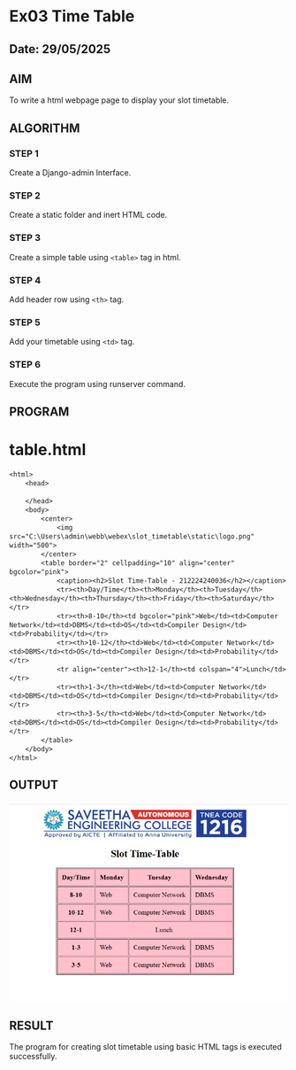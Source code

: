 # Ex03 Time Table
## Date: 29/05/2025

## AIM
To write a html webpage page to display your slot timetable.

## ALGORITHM
### STEP 1
Create a Django-admin Interface.

### STEP 2
Create a static folder and inert HTML code.

### STEP 3
Create a simple table using ```<table>``` tag in html.

### STEP 4
Add header row using ```<th>``` tag.

### STEP 5
Add your timetable using ```<td>``` tag.

### STEP 6
Execute the program using runserver command.

## PROGRAM
# table.html
```
<html>
    <head>

    </head>
    <body>
        <center>
            <img src="C:\Users\admin\webb\webex\slot_timetable\static\logo.png" width="500">
        </center>
        <table border="2" cellpadding="10" align="center" bgcolor="pink">
            <caption><h2>Slot Time-Table - 212224240036</h2></caption>
            <tr><th>Day/Time</th><th>Monday</th><th>Tuesday</th><th>Wednesday</th><th>Thursday</th><th>Friday</th><th>Saturday</th></tr>
            <tr><th>8-10</th><td bgcolor="pink">Web</td><td>Computer Network</td><td>DBMS</td><td>OS</td><td>Compiler Design</td><td>Probability</td></tr>
            <tr><th>10-12</th><td>Web</td><td>Computer Network</td><td>DBMS</td><td>OS</td><td>Compiler Design</td><td>Probability</td></tr>
            <tr align="center"><th>12-1</th><td colspan="4">Lunch</td></tr>
            <tr><th>1-3</th><td>Web</td><td>Computer Network</td><td>DBMS</td><td>OS</td><td>Compiler Design</td><td>Probability</td></tr>
            <tr><th>3-5</th><td>Web</td><td>Computer Network</td><td>DBMS</td><td>OS</td><td>Compiler Design</td><td>Probability</td></tr>
        </table>
    </body>
</html>
```


## OUTPUT
![alt text](<Screenshot 2025-09-28 215253.png>)

## RESULT
The program for creating slot timetable using basic HTML tags is executed successfully.
